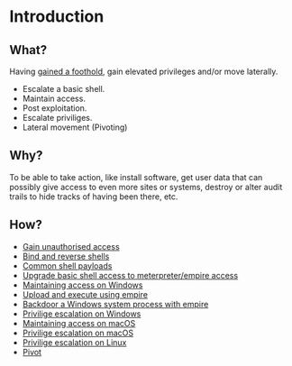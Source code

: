 # Introduction

## What?

Having [gained a foothold](unauthorised-access.md), gain elevated privileges and/or move laterally.

* Escalate a basic shell.
* Maintain access.
* Post exploitation.
* Escalate priviliges.
* Lateral movement (Pivoting)

## Why?

To be able to take action, like install software, get user data that can possibly give access to even more sites or systems, destroy or alter audit trails to hide tracks of having been there, etc.

## How?

* [Gain unauthorised access](unauthorised-access.md)
* [Bind and reverse shells](shells.md)
* [Common shell payloads](payloads.md)
* [Upgrade basic shell access to meterpreter/empire access](escalate-shell.md)
* [Maintaining access on Windows](maintain-windows.md)
* [Upload and execute using empire](upload-exec.md)
* [Backdoor a Windows system process with empire](backdoor-windows.md)
* [Privilige escalation on Windows](pe-windows.md)
* [Maintaining access on macOS](maintain-macos.md)
* [Privilige escalation on macOS](pe-macos.md)
* [Privilige escalation on Linux](pe-linux.md)
* [Pivot](pivoting.md)


